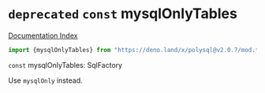# `deprecated` `const` mysqlOnlyTables

[Documentation Index](../README.md)

```ts
import {mysqlOnlyTables} from "https://deno.land/x/polysql@v2.0.7/mod.ts"
```

`const` mysqlOnlyTables: SqlFactory

Use `mysqlOnly` instead.

